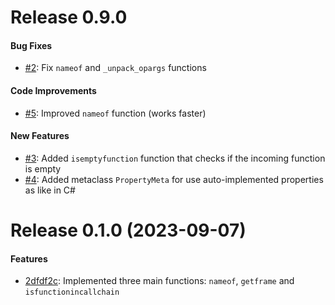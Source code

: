 # Release 0.9.0


#### Bug Fixes

* [#2](https://github.com/sammnnz/pymagic9/pull/2): Fix `nameof` and `_unpack_opargs` functions

#### Code Improvements

* [#5](https://github.com/sammnnz/pymagic9/pull/5): Improved `nameof` function (works faster)

#### New Features

* [#3](https://github.com/sammnnz/pymagic9/pull/3): Added `isemptyfunction` function that checks if the incoming function is empty
* [#4](https://github.com/sammnnz/pymagic9/pull/4): Added metaclass `PropertyMeta` for use auto-implemented properties as like in C#


# Release 0.1.0 (2023-09-07)


#### Features

* [2dfdf2c](https://github.com/sammnnz/pymagic9/commit/2dfdf2c1b985f9e85a9a94d02c49c885a2d1f9e9): Implemented three main functions: `nameof`, `getframe` and `isfunctionincallchain`
